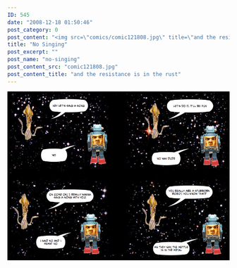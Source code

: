 ```yaml
---
ID: 545
date: "2008-12-18 01:50:46"
post_category: 0
post_content: "<img src=\"comics/comic121808.jpg\" title=\"and the resistance is in the rust\" />"
title: "No Singing"
post_excerpt: ""
post_name: "no-singing"
post_content_src: "comic121808.jpg"
post_content_title: "and the resistance is in the rust"
---
```



[![and the resistance is in the rust](/comics-hi-res/comic121808.jpg)](/comics-hi-res/comic121808.jpg "and the resistance is in the rust")
